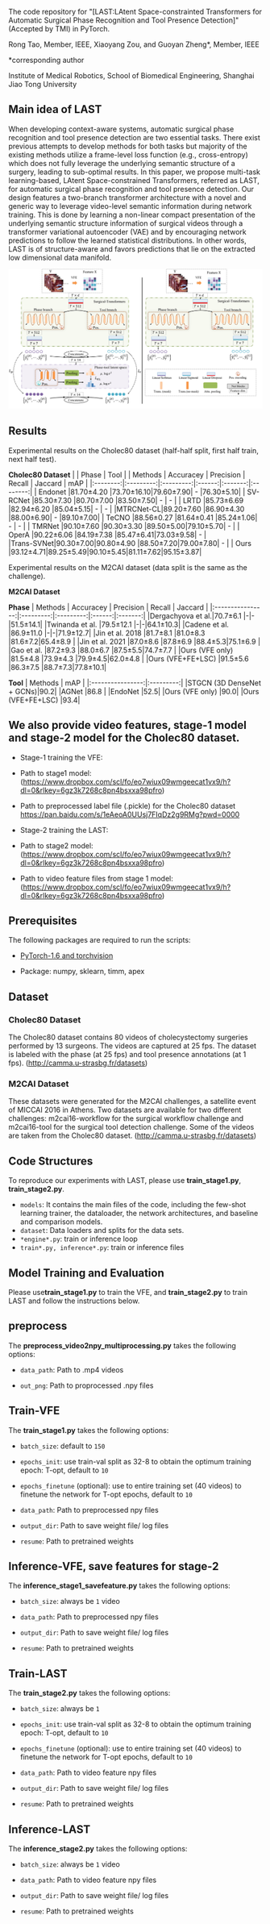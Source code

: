 
The code repository for "[LAST:LAtent Space-constrainted Transformers for Automatic Surgical Phase Recognition and Tool Presence Detection]" (Accepted by TMI) in PyTorch. 

Rong Tao, Member, IEEE, Xiaoyang Zou, and Guoyan Zheng*, Member, IEEE

*corresponding author

Institute of Medical Robotics,
School of Biomedical Engineering,
Shanghai Jiao Tong University

## Main idea of LAST 

When developing context-aware systems, automatic surgical phase recognition and tool presence detection are two essential tasks. There exist previous attempts to develop methods for both tasks but majority of the existing methods utilize a frame-level loss function (e.g., cross-entropy) which does not fully leverage
the underlying semantic structure of a surgery, leading to sub-optimal results. In this paper, we propose multi-task learning-based, LAtent Space-constrained Transformers, referred as LAST, for automatic surgical phase recognition and tool presence detection. Our design features a two-branch transformer architecture with a novel and generic way to leverage video-level semantic information during network training. This is done by learning a non-linear compact presentation of the underlying semantic structure information of surgical videos through a transformer variational autoencoder (VAE) and by encouraging network predictions to follow the learned statistical distributions. In other words, LAST is of structure-aware and favors predictions that lie on the extracted low dimensional data manifold.

<img src='imgs/image1.png'>

## Results

Experimental results on the Cholec80 dataset (half-half split, first half train, next half test). 

**Cholec80 Dataset**
|          |                      Phase               |    Tool  |
|  Methods | Accuracey | Precision | Recall | Jaccard |    mAP   |
|:--------:|:---------:|:---------:|:------:|:-------:|:--------:|
| Endonet  |81.70±4.20 |73.70±16.10|79.60±7.90|    -  |76.30±5.10|
| SV-RCNet |85.30±7.30 |80.70±7.00 |83.50±7.50|    -  |    -     |
|   LRTD   |85.73±6.69 |82.94±6.20 |85.04±5.15|    -  |    -     |
|MTRCNet-CL|89.20±7.60 |86.90±4.30 |88.00±6.90|    -  |89.10±7.00|
|   TeCNO  |88.56±0.27 |81.64±0.41 |85.24±1.06|    -  |    -     |
|   TMRNet |90.10±7.60 |90.30±3.30 |89.50±5.00|79.10±5.70|    -  |
|   OperA  |90.22±6.06 |84.19±7.38 |85.47±6.41|73.03±9.58|   -   |  
|Trans-SVNet|90.30±7.00|90.80±4.90 |88.50±7.20|79.00±7.80|   -  | 
|   Ours  |93.12±4.71|89.25±5.49|90.10±5.45|81.11±7.62|95.15±3.87| 

Experimental results on the M2CAI dataset (data split is the same as the challenge). 

**M2CAI Dataset**

**Phase**
|     Methods      | Accuracey | Precision | Recall | Jaccard |
|:----------------:|:---------:|:---------:|:------:|:-------:|
|Dergachyova et al.|70.7±6.1   |-|-|51.5±14.1|
|Twinanda et al.   |79.5±12.1  |-|-|64.1±10.3|
|Cadene et al.     |86.9±11.0  |-|-|71.9±12.7|
|Jin et al. 2018   |81.7±8.1   |81.0±8.3   |81.6±7.2|65.4±8.9 |
|Jin et al. 2021   |87.0±8.6   |87.8±6.9   |88.4±5.3|75.1±6.9 |
|Gao et al.        |87.2±9.3   |88.0±6.7   |87.5±5.5|74.7±7.7 |
|Ours (VFE only)   |81.5±4.8   |73.9±4.3   |79.9±4.5|62.0±4.8 |
|Ours (VFE+FE+LSC) |91.5±5.6   |86.3±7.5   |88.7±7.3|77.8±10.1|

**Tool**
|     Methods      |      mAP  |
|:----------------:|:---------:|
|STGCN (3D DenseNet + GCNs)|90.2|
|AGNet             |86.8  |
|EndoNet           |52.5|
|Ours (VFE only)   |90.0|
|Ours (VFE+FE+LSC) |93.4|


## We also provide video features, stage-1 model and stage-2 model for the Cholec80 dataset.

- Stage-1 training the VFE:

- Path to stage1 model: (https://www.dropbox.com/scl/fo/eo7wiux09wmgeecat1vx9/h?dl=0&rlkey=6gz3k7268c8pn4bsxxa98pfro) 

- Path to preprocessed label file (.pickle) for the Cholec80 dataset  https://pan.baidu.com/s/1eAeoA0UUsj7FIqDz2g9RMg?pwd=0000 


- Stage-2 training the LAST:

- Path to stage2 model: (https://www.dropbox.com/scl/fo/eo7wiux09wmgeecat1vx9/h?dl=0&rlkey=6gz3k7268c8pn4bsxxa98pfro) 

- Path to video feature files from stage 1 model: (https://www.dropbox.com/scl/fo/eo7wiux09wmgeecat1vx9/h?dl=0&rlkey=6gz3k7268c8pn4bsxxa98pfro) 



## Prerequisites

The following packages are required to run the scripts:

- [PyTorch-1.6 and torchvision](https://pytorch.org)

- Package: numpy, sklearn, timm, apex

## Dataset

### Cholec80 Dataset

The Cholec80 dataset contains 80 videos of cholecystectomy surgeries performed by 13 surgeons. The videos are captured at 25 fps. The dataset is labeled with the phase (at 25 fps) and tool presence annotations (at 1 fps). (http://camma.u-strasbg.fr/datasets)

### M2CAI Dataset

These datasets were generated for the M2CAI challenges, a satellite event of MICCAI 2016 in Athens. Two datasets are available for two different challenges: m2cai16-workflow for the surgical workflow challenge and m2cai16-tool for the surgical tool detection challenge. Some of the videos are taken from the Cholec80 dataset. (http://camma.u-strasbg.fr/datasets)

## Code Structures
To reproduce our experiments with LAST, please use **train_stage1.py**,  **train_stage2.py**.
 - `models`: It contains the main files of the code, including the few-shot learning trainer, the dataloader, the network architectures, and baseline and comparison models.
 - `dataset`: Data loaders and splits for the data sets.
 - `*engine*.py`: train or inference loop
 - `train*.py, inference*.py`: train or inference files


## Model Training and Evaluation
Please use**train_stage1.py** to train the VFE, and **train_stage2.py** to train LAST and follow the instructions below. 

## preprocess
The **preprocess_video2npy_multiprocessing.py** takes the following options:

- `data_path`: Path to .mp4 videos

- `out_png`: Path to proprocessed .npy files

## Train-VFE
The **train_stage1.py** takes the following options:

- `batch_size`: default to `150`

- `epochs_init`: use train-val split as 32-8 to obtain the optimum training epoch: T-opt, default to `10`

- `epochs_finetune` (optional): use to entire training set (40 videos) to finetune the network for T-opt epochs, default to `10`

- `data_path`: Path to preprocessed npy files

- `output_dir`: Path to save weight file/ log files

- `resume`: Path to pretrained weights

## Inference-VFE, save features for stage-2
The **inference_stage1_savefeature.py** takes the following options:

- `batch_size`: always be `1` video

- `data_path`: Path to preprocessed npy files

- `output_dir`: Path to save weight file/ log files

- `resume`: Path to pretrained weights

## Train-LAST
The **train_stage2.py** takes the following options:

- `batch_size`: always be `1`

- `epochs_init`: use train-val split as 32-8 to obtain the optimum training epoch: T-opt, default to `10`

- `epochs_finetune` (optional): use to entire training set (40 videos) to finetune the network for T-opt epochs, default to `10`

- `data_path`: Path to video feature npy files

- `output_dir`: Path to save weight file/ log files

- `resume`: Path to pretrained weights

## Inference-LAST
The **inference_stage2.py** takes the following options:
    
- `batch_size`: always be `1` video

- `data_path`: Path to video feature npy files

- `output_dir`: Path to save weight file/ log files

- `resume`: Path to pretrained weights

